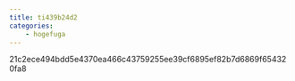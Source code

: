 ```yaml
---
title: ti439b24d2
categories:
    - hogefuga
---
```

21c2ece494bdd5e4370ea466c43759255ee39cf6895ef82b7d6869f654320fa8